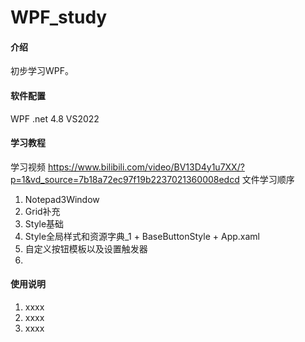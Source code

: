 # WPF_study

#### 介绍
初步学习WPF。


#### 软件配置
WPF 
.net 4.8
VS2022

#### 学习教程
学习视频
https://www.bilibili.com/video/BV13D4y1u7XX/?p=1&vd_source=7b18a72ec97f19b2237021360008edcd
文件学习顺序
1.  Notepad3Window
2.  Grid补充
3.  Style基础
4.  Style全局样式和资源字典_1 + BaseButtonStyle + App.xaml
5.  自定义按钮模板以及设置触发器
6.  

#### 使用说明

1.  xxxx
2.  xxxx
3.  xxxx




